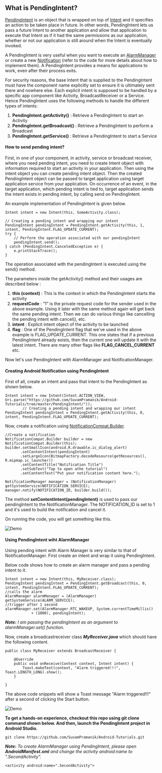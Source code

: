 ## What is PendingIntent?

[PendingIntent](https://developer.android.com/reference/android/app/PendingIntent.html) is an object that is wrapped on top of [Intent](https://developer.android.com/reference/android/content/Intent.html) and it specifies an action to be taken place in future. In other words, PendingIntent lets us pass a future Intent to another application and allow that application to execute that Intent as if it had the same permissions as our application, whether or not our application is still around when the Intent is eventually invoked.

A PendingIntent is very useful when you want to execute an [AlarmManager](https://developer.android.com/reference/android/app/AlarmManager.html) or create a new [Notification](https://developer.android.com/reference/android/app/NotificationManager.html) (refer to the code for more details about how to implement them). A PendingIntent provides a means for applications to work, even after their process exits.

For security reasons, the base Intent that is supplied to the PendingIntent must have the component name explicitly set to ensure it is ultimately sent there and nowhere else. Each explicit intent is supposed to be handled by a specific app component like Activity, BroadcastReceiver or a Service. Hence PendingIntent uses the following methods to handle the different types of intents:

  1. **PendingIntent.getActivity()** : Retrieve a PendingIntent to start an Activity
  2. **PendingIntent.getBroadcast()** : Retrieve a PendingIntent to perform a Broadcast
  3. **PendingIntent.getService()** : Retrieve a PendingIntent to start a Service
  
#### How to send pending intent?

First, in one of your component, in activity, service or broadcast receiver, where you need pending intent, you need to create Intent object with information required to start an activity in your application. Then using the intent object you can create pending intent object. Then the created PendingIntent object can be passed to target application using target application service from your application. On occurrence of an event, in the target application, which pending intent is tied to, target application sends the intent exists in pending intent, by calling send on PendingIntent.

An example implementation of PendingIntent is given below.

```
Intent intent = new Intent(this, SomeActivity.class);
 
// Creating a pending intent and wrapping our intent
PendingIntent pendingIntent = PendingIntent.getActivity(this, 1, intent, PendingIntent.FLAG_UPDATE_CURRENT);
try {
    // Perform the operation associated with our pendingIntent
    pendingIntent.send();
} catch (PendingIntent.CanceledException e) {
    e.printStackTrace();
}
```

The operation associated with the pendingIntent is executed using the send() method.

The parameters inside the getActivity() method and their usages are described below :

 1.  **this (context)** : This is the context in which the PendingIntent starts the activity
 2.  **requestCode** : “1” is the private request code for the sender used in the above example. Using it later with the same method again will get back the same pending intent. Then we can do various things like cancelling the pending intent with cancel(), etc.
 3.  **intent** : Explicit intent object of the activity to be launched
 4.  **flag** : One of the PendingIntent flag that we’ve used in the above example is FLAG_UPDATE_CURRENT. This one states that if a previous PendingIntent already exists, then the current one will update it with the latest intent. There are many other flags like **FLAG_CANCEL_CURRENT** etc.

Now let's use PendingIntent with AlarmManager and NotificationManager.

#### Creating Android Notification using PendingIntent

First of all, create an intent and pass that intent to the PendingIntent as shown below.

```
Intent intent = new Intent(Intent.ACTION_VIEW, Uri.parse("https://github.com/SuvamPramanik/Android-Tutorials/tree/master/PendingIntent/"));
        // Creating a pending intent and wrapping our intent
PendingIntent pendingIntent = PendingIntent.getActivity(this, 0, intent, PendingIntent.FLAG_UPDATE_CURRENT);
```

Now, create a notification using [NotificationCompat.Builder](https://developer.android.com/reference/android/support/v4/app/NotificationCompat.Builder.html).

```
//Create a notification
NotificationCompat.Builder builder = new NotificationCompat.Builder(this);
builder.setSmallIcon(android.R.drawable.ic_dialog_alert)
       .setContentIntent(pendingIntent)
       .setLargeIcon(BitmapFactory.decodeResource(getResources(), R.mipmap.ic_launcher))
       .setContentTitle("Notification Title")
       .setSubText("Tap to open athe tutorial")
       .setContentText("Put your notification content here.");

NotificationManager manager = (NotificationManager) getSystemService(NOTIFICATION_SERVICE);
manager.notify(NOTIFICATION_ID, builder.build());
```
The method **setContentIntent(pendingIntent)** is used to pass our pendingIntent to the NotificationManager. The NOTIFICATION_ID is set to 1 and it's used to build the notification and cancel it. 

On running the code, you will get something like this.

![Demo](https://github.com/SuvamPramanik/Android-Tutorials/blob/master/PendingIntent/asset/android-notification-output.gif)


#### Using PendingIntent wiht AlarmManager

Using pending intent with Alarm Manager is very similar to that of NotificationManager. First create an intent and wrap it using PendingIntent. 

Below code shows how to create an alarm manager and pass a pending intent to it.

```
Intent intent = new Intent(this, MyReceiver.class);
PendingIntent pendingIntent = PendingIntent.getBroadcast(this, 0, intent, PendingIntent.FLAG_UPDATE_CURRENT);
//calls the alarm
AlarmManager alarmManager = (AlarmManager) getSystemService(ALARM_SERVICE);
//trigger after 1 second
alarmManager.set(AlarmManager.RTC_WAKEUP, System.currentTimeMillis()
            + (1000), pendingIntent);
```

_**Note:** I am passing the pendingIntent as an argument to alarmManager.set() function._

Now, create a broadcastreceiver class _**MyReceiver.java**_ which should have the following content.

```
public class MyReceiver extends BroadcastReceiver {

    @Override
    public void onReceive(Context context, Intent intent) {
        Toast.makeText(context, "Alarm triggered!!!", Toast.LENGTH_LONG).show();
    }

}
```

The above code snippets will show a Toast message "Alarm triggered!!!" after a second of clicking the Start button.

![Demo](https://github.com/SuvamPramanik/Android-Tutorials/blob/master/PendingIntent/asset/android-alarmmanager-output.gif)



**To get a hands-on experience, checkout this repo using git clone command shown below. And then, launch the PendingIntent project in Android Studio.**

```
git clone https://github.com/SuvamPramanik/Android-Tutorials.git
```

_**Note:** To create AlarmManager using PendingIntent, please open **AndroidManifest.xml** and change the activity android:name to ".SecondActivity"._

```
<activity android:name=".SecondActivity">
```
